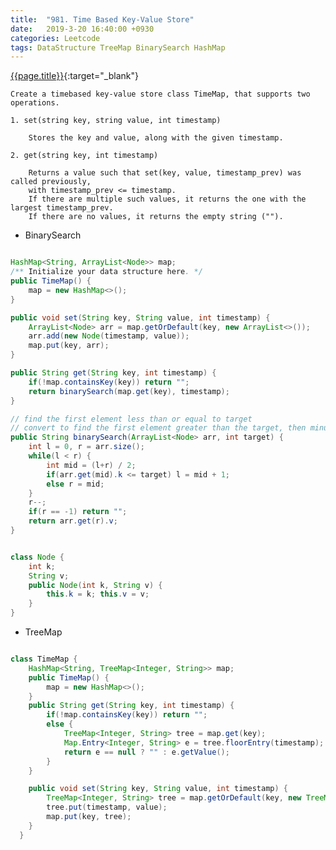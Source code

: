 ```yaml
---
title:  "981. Time Based Key-Value Store"
date:   2019-3-20 16:40:00 +0930
categories: Leetcode
tags: DataStructure TreeMap BinarySearch HashMap
---
```


[{{page.title}}](https://leetcode.com/problems/time-based-key-value-store/){:target="_blank"}

    Create a timebased key-value store class TimeMap, that supports two operations.

    1. set(string key, string value, int timestamp)

        Stores the key and value, along with the given timestamp.

    2. get(string key, int timestamp)

        Returns a value such that set(key, value, timestamp_prev) was called previously,
        with timestamp_prev <= timestamp.
        If there are multiple such values, it returns the one with the largest timestamp_prev.
        If there are no values, it returns the empty string ("").


* BinarySearch

```java

HashMap<String, ArrayList<Node>> map;
/** Initialize your data structure here. */
public TimeMap() {
    map = new HashMap<>();
}

public void set(String key, String value, int timestamp) {
    ArrayList<Node> arr = map.getOrDefault(key, new ArrayList<>());
    arr.add(new Node(timestamp, value));
    map.put(key, arr);
}

public String get(String key, int timestamp) {
    if(!map.containsKey(key)) return "";
    return binarySearch(map.get(key), timestamp);
}

// find the first element less than or equal to target
// convert to find the first element greater than the target, then minus one from the index
public String binarySearch(ArrayList<Node> arr, int target) {
    int l = 0, r = arr.size();
    while(l < r) {
        int mid = (l+r) / 2;
        if(arr.get(mid).k <= target) l = mid + 1;
        else r = mid;
    }
    r--;
    if(r == -1) return "";
    return arr.get(r).v;
}


class Node {
    int k;
    String v;
    public Node(int k, String v) {
        this.k = k; this.v = v;
    }
}
```

* TreeMap

```java

class TimeMap {
    HashMap<String, TreeMap<Integer, String>> map;
    public TimeMap() {
        map = new HashMap<>();
    }
    public String get(String key, int timestamp) {
        if(!map.containsKey(key)) return "";
        else {
            TreeMap<Integer, String> tree = map.get(key);
            Map.Entry<Integer, String> e = tree.floorEntry(timestamp);
            return e == null ? "" : e.getValue();
        }
    }

    public void set(String key, String value, int timestamp) {
        TreeMap<Integer, String> tree = map.getOrDefault(key, new TreeMap<>());
        tree.put(timestamp, value);
        map.put(key, tree);
    }
  }
```
